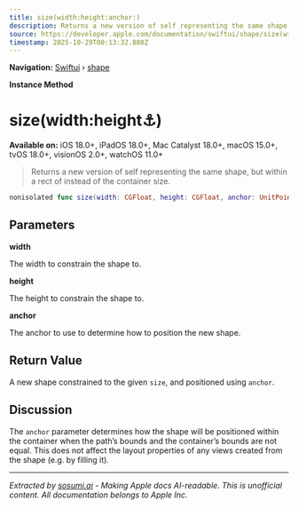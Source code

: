 ```yaml
---
title: size(width:height:anchor:)
description: Returns a new version of self representing the same shape, but within a rect of  instead of the container size.
source: https://developer.apple.com/documentation/swiftui/shape/size(width:height:anchor:)
timestamp: 2025-10-29T00:13:32.880Z
---
```


**Navigation:** [Swiftui](/documentation/swiftui) › [shape](/documentation/swiftui/shape)

**Instance Method**

# size(width:height:anchor:)

**Available on:** iOS 18.0+, iPadOS 18.0+, Mac Catalyst 18.0+, macOS 15.0+, tvOS 18.0+, visionOS 2.0+, watchOS 11.0+

> Returns a new version of self representing the same shape, but within a rect of  instead of the container size.

```swift
nonisolated func size(width: CGFloat, height: CGFloat, anchor: UnitPoint) -> some Shape
```

## Parameters

**width**

The width to constrain the shape to.



**height**

The height to constrain the shape to.



**anchor**

The anchor to use to determine how to position the new shape.



## Return Value

A new shape constrained to the given `size`, and positioned using `anchor`.

## Discussion

The `anchor` parameter determines how the shape will be positioned within the container when the path’s bounds and the container’s bounds are not equal. This does not affect the layout properties of any views created from the shape (e.g. by filling it).

---

*Extracted by [sosumi.ai](https://sosumi.ai) - Making Apple docs AI-readable.*
*This is unofficial content. All documentation belongs to Apple Inc.*
